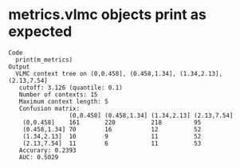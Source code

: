 # metrics.vlmc objects print as expected

    Code
      print(m_metrics)
    Output
      VLMC context tree on (0,0.458], (0.458,1.34], (1.34,2.13], (2.13,7.54] 
       cutoff: 3.126 (quantile: 0.1)
       Number of contexts: 15 
       Maximum context length: 5 
       Confusion matrix: 
                     (0,0.458] (0.458,1.34] (1.34,2.13] (2.13,7.54] 
        (0,0.458]    161       220          218         95          
        (0.458,1.34] 70        16           12          52          
        (1.34,2.13]  10        9            11          52          
        (2.13,7.54]  11        6            11          53          
       Accurary: 0.2393 
       AUC: 0.5029 

